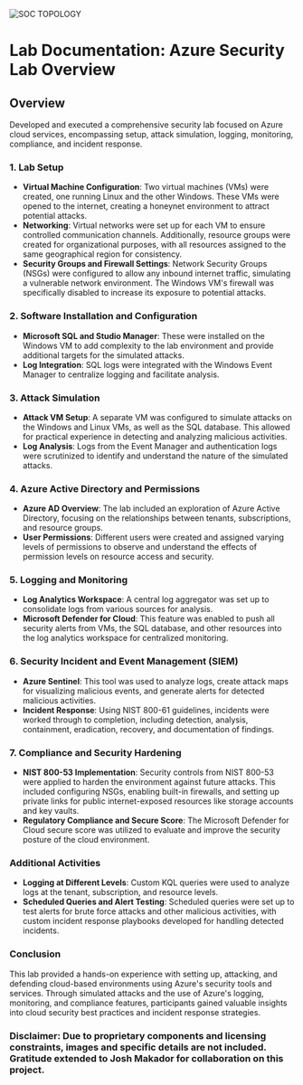 ![SOC TOPOLOGY](https://github.com/jnj3uf212121/Azure-Security-Lab-Overview/assets/148787196/11aec0a1-bfe3-44c8-aed3-cf77a71802cb)

# Lab Documentation: Azure Security Lab Overview

## Overview

Developed and executed a comprehensive security lab focused on Azure cloud services, encompassing setup, attack simulation, logging, monitoring, compliance, and incident response.

### 1. Lab Setup

- **Virtual Machine Configuration**: Two virtual machines (VMs) were created, one running Linux and the other Windows. These VMs were opened to the internet, creating a honeynet environment to attract potential attacks.
- **Networking**: Virtual networks were set up for each VM to ensure controlled communication channels. Additionally, resource groups were created for organizational purposes, with all resources assigned to the same geographical region for consistency.
- **Security Groups and Firewall Settings**: Network Security Groups (NSGs) were configured to allow any inbound internet traffic, simulating a vulnerable network environment. The Windows VM's firewall was specifically disabled to increase its exposure to potential attacks.

### 2. Software Installation and Configuration

- **Microsoft SQL and Studio Manager**: These were installed on the Windows VM to add complexity to the lab environment and provide additional targets for the simulated attacks.
- **Log Integration**: SQL logs were integrated with the Windows Event Manager to centralize logging and facilitate analysis.

### 3. Attack Simulation

- **Attack VM Setup**: A separate VM was configured to simulate attacks on the Windows and Linux VMs, as well as the SQL database. This allowed for practical experience in detecting and analyzing malicious activities.
- **Log Analysis**: Logs from the Event Manager and authentication logs were scrutinized to identify and understand the nature of the simulated attacks.

### 4. Azure Active Directory and Permissions

- **Azure AD Overview**: The lab included an exploration of Azure Active Directory, focusing on the relationships between tenants, subscriptions, and resource groups.
- **User Permissions**: Different users were created and assigned varying levels of permissions to observe and understand the effects of permission levels on resource access and security.

### 5. Logging and Monitoring

- **Log Analytics Workspace**: A central log aggregator was set up to consolidate logs from various sources for analysis.
- **Microsoft Defender for Cloud**: This feature was enabled to push all security alerts from VMs, the SQL database, and other resources into the log analytics workspace for centralized monitoring.

### 6. Security Incident and Event Management (SIEM)

- **Azure Sentinel**: This tool was used to analyze logs, create attack maps for visualizing malicious events, and generate alerts for detected malicious activities.
- **Incident Response**: Using NIST 800-61 guidelines, incidents were worked through to completion, including detection, analysis, containment, eradication, recovery, and documentation of findings.

### 7. Compliance and Security Hardening

- **NIST 800-53 Implementation**: Security controls from NIST 800-53 were applied to harden the environment against future attacks. This included configuring NSGs, enabling built-in firewalls, and setting up private links for public internet-exposed resources like storage accounts and key vaults.
- **Regulatory Compliance and Secure Score**: The Microsoft Defender for Cloud secure score was utilized to evaluate and improve the security posture of the cloud environment.

### Additional Activities

- **Logging at Different Levels**: Custom KQL queries were used to analyze logs at the tenant, subscription, and resource levels.
- **Scheduled Queries and Alert Testing**: Scheduled queries were set up to test alerts for brute force attacks and other malicious activities, with custom incident response playbooks developed for handling detected incidents.

### Conclusion

This lab provided a hands-on experience with setting up, attacking, and defending cloud-based environments using Azure's security tools and services. Through simulated attacks and the use of Azure's logging, monitoring, and compliance features, participants gained valuable insights into cloud security best practices and incident response strategies.

### Disclaimer:  Due to proprietary components and licensing constraints, images and specific details are not included. Gratitude extended to Josh Makador for collaboration on this project.
